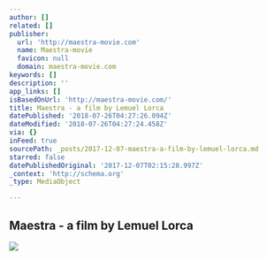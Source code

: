 ```yaml
---
author: []
related: []
publisher:
  url: 'http://maestra-movie.com'
  name: Maestra-movie
  favicon: null
  domain: maestra-movie.com
keywords: []
description: ''
app_links: []
isBasedOnUrl: 'http://maestra-movie.com/'
title: Maestra - a film by Lemuel Lorca
datePublished: '2018-07-26T04:27:26.094Z'
dateModified: '2018-07-26T04:27:24.458Z'
via: {}
inFeed: true
sourcePath: _posts/2017-12-07-maestra-a-film-by-lemuel-lorca.md
starred: false
datePublishedOriginal: '2017-12-07T02:15:28.997Z'
_context: 'http://schema.org'
_type: MediaObject

---
```

<article style=""><h1>Maestra - a film by Lemuel Lorca</h1><img src="http://maestra-movie.com/wp-content/uploads/2017/03/cropped-MAESTRACOVER.png" /></article>
